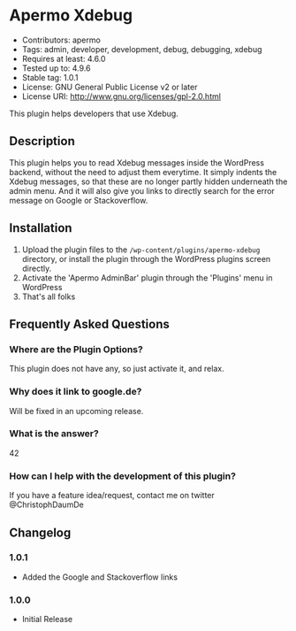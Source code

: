 # Apermo Xdebug #
* Contributors: apermo
* Tags: admin, developer, development, debug, debugging, xdebug
* Requires at least: 4.6.0
* Tested up to: 4.9.6
* Stable tag: 1.0.1
* License: GNU General Public License v2 or later
* License URI: http://www.gnu.org/licenses/gpl-2.0.html

This plugin helps developers that use Xdebug.

## Description ##

This plugin helps you to read Xdebug messages inside the WordPress backend, without the need to adjust them everytime.
It simply indents the Xdebug messages, so that these are no longer partly hidden underneath the admin menu.
And it will also give you links to directly search for the error message on Google or Stackoverflow.

## Installation ##

1. Upload the plugin files to the `/wp-content/plugins/apermo-xdebug` directory, or install the plugin through the WordPress plugins screen directly.
2. Activate the 'Apermo AdminBar' plugin through the 'Plugins' menu in WordPress
3. That's all folks

## Frequently Asked Questions ##

### Where are the Plugin Options? ###
This plugin does not have any, so just activate it, and relax.

### Why does it link to google.de? ###
Will be fixed in an upcoming release.

### What is the answer? ###
42

### How can I help with the development of this plugin? ###
If you have a feature idea/request, contact me on twitter @ChristophDaumDe

## Changelog ##

### 1.0.1 ###
* Added the Google and Stackoverflow links

### 1.0.0 ###
* Initial Release
